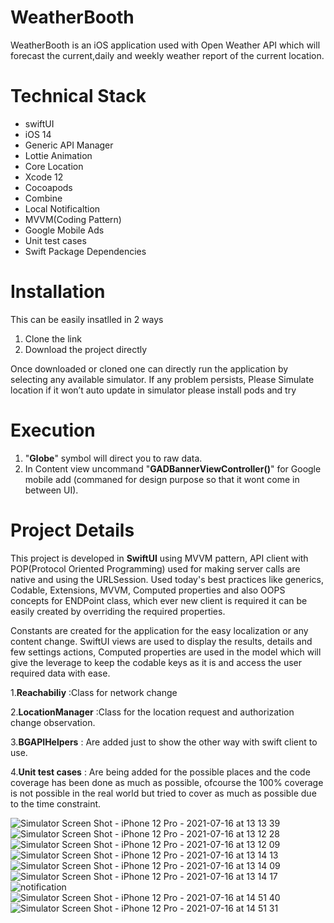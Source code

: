 
# WeatherBooth
 
WeatherBooth is an iOS application used with Open Weather API which will forecast the  current,daily and weekly weather report of the current location.

# Technical Stack

- swiftUI
- iOS 14
- Generic API Manager
- Lottie Animation
- Core Location
- Xcode 12
- Cocoapods
- Combine
- Local Notificaltion
- MVVM(Coding Pattern)
- Google Mobile Ads
- Unit test cases
- Swift Package Dependencies

# Installation

This can be easily insatlled in 2 ways

1. Clone the link
2. Download the project directly

Once downloaded or cloned one can directly run the application by selecting any available simulator. 
If any problem persists, 
    Please Simulate location if it won’t auto update in simulator
    please install pods and try
    
# Execution

1. "**Globe**" symbol will direct you to raw data.
2. In Content view  uncommand "**GADBannerViewController()**" for Google mobile add (commaned for design purpose so that it wont come in between UI).

    

# Project Details

This project is developed in **SwiftUI** using MVVM pattern, API client with POP(Protocol Oriented Programming) used for making server calls are native and using the URLSession. Used today's best practices like generics, Codable, Extensions, MVVM, Computed properties and also OOPS concepts for ENDPoint class, which ever new client is required it can be easily created by overriding the required properties.

Constants are created for the application for the easy localization or any content change. SwiftUI views are used to display the results, details and few settings actions, Computed properties are used in the model which will give the leverage to keep the codable keys as it is and access the user required data with ease.

1.**Reachabiliy** :Class for network change 

2.**LocationManager** :Class for the location request and authorization change observation.

3.**BGAPIHelpers** : Are added just to show the other way with swift client to use.

4.**Unit test cases** : Are being added for the possible places and the code coverage has been done as much as possible, ofcourse the 100% coverage is not possible in the real world but tried to cover as much as possible due to the time constraint.


![Simulator Screen Shot - iPhone 12 Pro - 2021-07-16 at 13 13 39](https://user-images.githubusercontent.com/70209068/125987970-f87005b2-8c70-40ff-b6be-299fb5c0091d.png)
![Simulator Screen Shot - iPhone 12 Pro - 2021-07-16 at 13 12 28](https://user-images.githubusercontent.com/70209068/125987977-3e63ceb1-2100-47cf-8d94-864ba61b4edb.png)
![Simulator Screen Shot - iPhone 12 Pro - 2021-07-16 at 13 12 09](https://user-images.githubusercontent.com/70209068/125987998-32807b25-c743-43a7-abd0-d8e1ff014bb9.png)
![Simulator Screen Shot - iPhone 12 Pro - 2021-07-16 at 13 14 13](https://user-images.githubusercontent.com/70209068/125988005-12264a24-18d2-44ed-9495-14fbab95a9cd.png)
![Simulator Screen Shot - iPhone 12 Pro - 2021-07-16 at 13 14 09](https://user-images.githubusercontent.com/70209068/125988011-81463d35-dc5d-4c29-a9a3-0f2975928a6e.png)
![Simulator Screen Shot - iPhone 12 Pro - 2021-07-16 at 13 14 17](https://user-images.githubusercontent.com/70209068/125988017-f9211b0e-4f8e-4aaf-b075-ec1d8e68812c.png)
![notification](https://user-images.githubusercontent.com/70209068/126001170-da0b7a07-9d36-42c8-a1df-c892ad9ddd92.png)
![Simulator Screen Shot - iPhone 12 Pro - 2021-07-16 at 14 51 40](https://user-images.githubusercontent.com/70209068/126001191-20b0fed9-28ee-4773-a1b8-73f6908400b8.png)
![Simulator Screen Shot - iPhone 12 Pro - 2021-07-16 at 14 51 31](https://user-images.githubusercontent.com/70209068/126001197-7acff315-e517-4acd-9209-e428900ea481.png)

